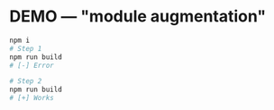 # DEMO — "module augmentation"

```bash
npm i
# Step 1
npm run build
# [-] Error

# Step 2
npm run build
# [+] Works
```
